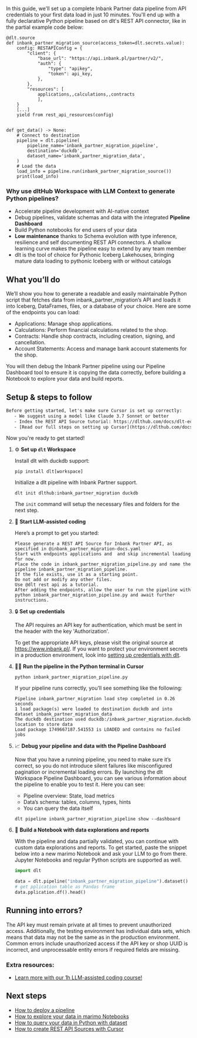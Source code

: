 In this guide, we'll set up a complete Inbank Partner data pipeline from API credentials to your first data load in just 10 minutes. You'll end up with a fully declarative Python pipeline based on dlt's REST API connector, like in the partial example code below:

```python-outcome
@dlt.source
def inbank_partner_migration_source(access_token=dlt.secrets.value):
    config: RESTAPIConfig = {
        "client": {
            "base_url": "https://api.inbank.pl/partner/v2/",
            "auth": {
                "type": "apikey",
                "token": api_key,
            },
        },
        "resources": [
            applications,,calculations,,contracts
            ],
    }
    [...]
    yield from rest_api_resources(config)


def get_data() -> None:
    # Connect to destination
    pipeline = dlt.pipeline(
        pipeline_name='inbank_partner_migration_pipeline',
        destination='duckdb',
        dataset_name='inbank_partner_migration_data', 
    )
    # Load the data
    load_info = pipeline.run(inbank_partner_migration_source())
    print(load_info) 
```

### Why use dltHub Workspace with LLM Context to generate Python pipelines?

- Accelerate pipeline development with AI-native context
- Debug pipelines, validate schemas and data with the integrated **Pipeline Dashboard**
- Build Python notebooks for end users of your data
- **Low maintenance** thanks to Schema evolution with type inference, resilience and self documenting REST API connectors. A shallow learning curve makes the pipeline easy to extend by any team member
- dlt is the tool of choice for Pythonic Iceberg Lakehouses, bringing mature data loading to pythonic Iceberg with or without catalogs

## What you’ll do

We’ll show you how to generate a readable and easily maintainable Python script that fetches data from inbank_partner_migration’s API and loads it into Iceberg, DataFrames, files, or a database of your choice. Here are some of the endpoints you can load:

- Applications: Manage shop applications.
- Calculations: Perform financial calculations related to the shop.
- Contracts: Handle shop contracts, including creation, signing, and cancellation.
- Account Statements: Access and manage bank account statements for the shop.

You will then debug the Inbank Partner pipeline using our Pipeline Dashboard tool to ensure it is copying the data correctly, before building a Notebook to explore your data and build reports.

## Setup & steps to follow

```default
Before getting started, let's make sure Cursor is set up correctly:
   - We suggest using a model like Claude 3.7 Sonnet or better
   - Index the REST API Source tutorial: https://dlthub.com/docs/dlt-ecosystem/verified-sources/rest_api/ and add it to context as **@dlt rest api**
   - [Read our full steps on setting up Cursor](https://dlthub.com/docs/dlt-ecosystem/llm-tooling/cursor-restapi#23-configuring-cursor-with-documentation)
```

Now you're ready to get started!

1. ⚙️ **Set up `dlt` Workspace**
    
    Install dlt with duckdb support:
    ```shell
    pip install dlt[workspace]
    ```

    Initialize a dlt pipeline with Inbank Partner support.
    ```shell
    dlt init dlthub:inbank_partner_migration duckdb
    ```

    The `init` command will setup the necessary files and folders for the next step.
    
2. 🤠 **Start LLM-assisted coding**
    
    Here’s a prompt to get you started:
    
    ```prompt
    Please generate a REST API Source for Inbank Partner API, as specified in @inbank_partner_migration-docs.yaml 
    Start with endpoints applications and  and skip incremental loading for now. 
    Place the code in inbank_partner_migration_pipeline.py and name the pipeline inbank_partner_migration_pipeline. 
    If the file exists, use it as a starting point. 
    Do not add or modify any other files. 
    Use @dlt rest api as a tutorial. 
    After adding the endpoints, allow the user to run the pipeline with python inbank_partner_migration_pipeline.py and await further instructions.
    ```

    
3. 🔒 **Set up credentials** 
    
    The API requires an API key for authentication, which must be sent in the header with the key 'Authorization'.
    
    To get the appropriate API keys, please visit the original source at https://www.inbank.pl/.
    If you want to protect your environment secrets in a production environment, look into [setting up credentials with dlt](https://dlthub.com/docs/walkthroughs/add_credentials).
    
4. 🏃‍♀️ **Run the pipeline in the Python terminal in Cursor**
    
    ```shell
    python inbank_partner_migration_pipeline.py
    ```
    
    If your pipeline runs correctly, you’ll see something like the following:
    
    ```shell
    Pipeline inbank_partner_migration load step completed in 0.26 seconds
    1 load package(s) were loaded to destination duckdb and into dataset inbank_partner_migration_data
    The duckdb destination used duckdb:/inbank_partner_migration.duckdb location to store data
    Load package 1749667187.541553 is LOADED and contains no failed jobs
    ```
    
5. 📈 **Debug your pipeline and data with the Pipeline Dashboard**

    Now that you have a running pipeline, you need to make sure it’s correct, so you do not introduce silent failures like misconfigured pagination or incremental loading errors. By launching the dlt Workspace Pipeline Dashboard, you can see various information about the pipeline to enable you to test it. Here you can see:
    - Pipeline overview: State, load metrics
    - Data’s schema: tables, columns, types, hints
    - You can query the data itself
    
    ```shell
    dlt pipeline inbank_partner_migration_pipeline show --dashboard
    ```
    
6. 🐍 **Build a Notebook with data explorations and reports**

    With the pipeline and data partially validated, you can continue with custom data explorations and reports. To get started, paste the snippet below into a new marimo Notebook and ask your LLM to go from there. Jupyter Notebooks and regular Python scripts are supported as well.

    
    ```python
    import dlt

   data = dlt.pipeline("inbank_partner_migration_pipeline").dataset()
   # get pplication table as Pandas frame
   data.pplication.df().head()
    ```

## Running into errors?

The API key must remain private at all times to prevent unauthorized access. Additionally, the testing environment has individual data sets, which means that data may not be the same as in the production environment. Common errors include unauthorized access if the API key or shop UUID is incorrect, and unprocessable entity errors if required fields are missing.

### Extra resources:

- [Learn more with our 1h LLM-assisted coding course!](https://www.youtube.com/watch?v=GGid70rnJuM)

## Next steps

- [How to deploy a pipeline](https://dlthub.com/docs/walkthroughs/deploy-a-pipeline)
- [How to explore your data in marimo Notebooks](https://dlthub.com/docs/general-usage/dataset-access/marimo)
- [How to query your data in Python with dataset](https://dlthub.com/docs/general-usage/dataset-access/dataset)
- [How to create REST API Sources with Cursor](https://dlthub.com/docs/dlt-ecosystem/llm-tooling/cursor-restapi)